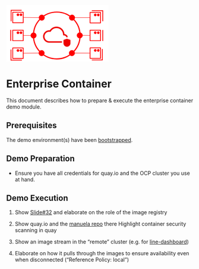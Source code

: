 ![MANUela Logo](./images/logo.png)

# Enterprise Container  <!-- omit in toc -->
This document describes how to prepare & execute the enterprise container demo module.

## Prerequisites

The demo environment(s) have been [bootstrapped](BOOTSTRAP.md).

## Demo Preparation
- Ensure you have all credentials for quay.io and the OCP cluster you use at hand.

## Demo Execution

1. Show [Slide#32](https://docs.google.com/presentation/d/1XRQ_mn8VBWQkYkouFtYs21gCGLxtWJCPLstybYY8cE4/edit#slide=id.g7dca648235_0_806) and elaborate on the role of the image registry

1. Show quay.io and the [manuela repo](https://quay.io/organization/manuela) there
Highlight container security scanning in quay

1. Show an image stream in the “remote” cluster (e.g. for [line-dashboard](https://console-openshift-console.apps.ocp3.stormshift.coe.muc.redhat.com/k8s/ns/manuela-stormshift-line-dashboard/imagestreams/line-dashboard))

1. Elaborate on how it pulls through the images to ensure availability even when disconnected (“Reference Policy: local”)
